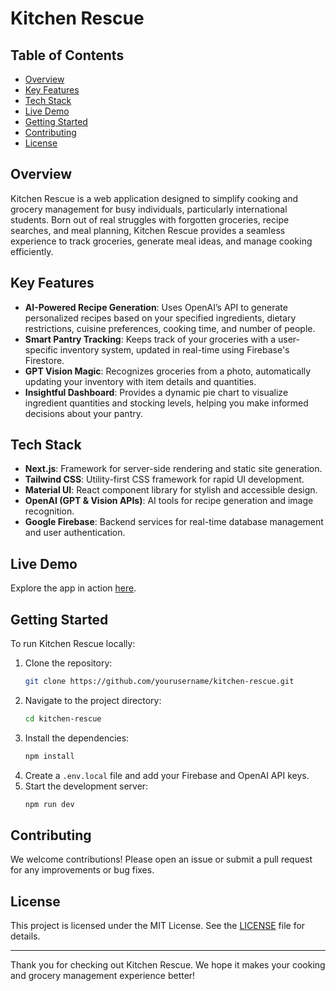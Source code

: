 # Kitchen Rescue

## Table of Contents

- [Overview](#overview)
- [Key Features](#key-features)
- [Tech Stack](#tech-stack)
- [Live Demo](#live-demo)
- [Getting Started](#getting-started)
- [Contributing](#contributing)
- [License](#license)

## Overview

Kitchen Rescue is a web application designed to simplify cooking and grocery management for busy individuals, particularly international students. Born out of real struggles with forgotten groceries, recipe searches, and meal planning, Kitchen Rescue provides a seamless experience to track groceries, generate meal ideas, and manage cooking efficiently.

## Key Features

- **AI-Powered Recipe Generation**: Uses OpenAI’s API to generate personalized recipes based on your specified ingredients, dietary restrictions, cuisine preferences, cooking time, and number of people.
- **Smart Pantry Tracking**: Keeps track of your groceries with a user-specific inventory system, updated in real-time using Firebase's Firestore.
- **GPT Vision Magic**: Recognizes groceries from a photo, automatically updating your inventory with item details and quantities.
- **Insightful Dashboard**: Provides a dynamic pie chart to visualize ingredient quantities and stocking levels, helping you make informed decisions about your pantry.

## Tech Stack

- **Next.js**: Framework for server-side rendering and static site generation.
- **Tailwind CSS**: Utility-first CSS framework for rapid UI development.
- **Material UI**: React component library for stylish and accessible design.
- **OpenAI (GPT & Vision APIs)**: AI tools for recipe generation and image recognition.
- **Google Firebase**: Backend services for real-time database management and user authentication.

## Live Demo

Explore the app in action [here](https://kitchenrescue.vercel.app/).

## Getting Started

To run Kitchen Rescue locally:

1. Clone the repository:
    ```bash
    git clone https://github.com/yourusername/kitchen-rescue.git
    ```
2. Navigate to the project directory:
    ```bash
    cd kitchen-rescue
    ```
3. Install the dependencies:
    ```bash
    npm install
    ```
4. Create a `.env.local` file and add your Firebase and OpenAI API keys.
5. Start the development server:
    ```bash
    npm run dev
    ```

## Contributing

We welcome contributions! Please open an issue or submit a pull request for any improvements or bug fixes.

## License

This project is licensed under the MIT License. See the [LICENSE](LICENSE) file for details.

---

Thank you for checking out Kitchen Rescue. We hope it makes your cooking and grocery management experience better!
